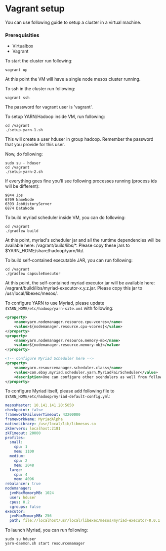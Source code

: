 # Vagrant setup

You can use following guide to setup a cluster in a virtual machine.

### Prerequisities
* Virtualbox
* Vagrant

To start the cluster run following:
```shell
vagrant up
```
At this point the VM will have a single node mesos cluster running.

To ssh in the cluster run following:
```shell
vagrant ssh
```
The password for vagrant user is 'vagrant'.

To setup YARN/Hadoop inside VM, run following:
```shell
cd /vagrant
./setup-yarn-1.sh
```
This will create a user hduser in group hadoop. Remember the password that you provide for this user.

Now, do following:
```shell
sudo su - hduser
cd /vagrant
./setup-yarn-2.sh
```
If everything goes fine you'll see following processes running (process ids will be different):
```shell
9844 Jps
6709 NameNode
6393 JobHistoryServer
6874 DataNode
```

To build myriad scheduler inside VM, you can do following:
```shell
cd /vagrant
./gradlew build
```

At this point, myriad's scheduler jar and all the runtime dependencies will be available here: /vagrant/build/libs/*. Please copy these jars to $YARN_HOME/share/hadoop/yarn/lib/.

To build self-contained executable JAR, you can run following:
```shell
cd /vagrant
./gradlew capsuleExecutor
```

At this point, the self-contained myriad executor jar will be available here: /vagrant/build/libs/myriad-executor-x.y.z.jar. Please copy this jar to /usr/local/libexec/mesos/.

To configure YARN to use Myriad, please update ```$YARN_HOME/etc/hadoop/yarn-site.xml``` with following:
```xml
<property>
    <name>yarn.nodemanager.resource.cpu-vcores</name>
    <value>${nodemanager.resource.cpu-vcores}</value>
</property>
<property>
    <name>yarn.nodemanager.resource.memory-mb</name>
    <value>${nodemanager.resource.memory-mb}</value>
</property>

<!-- Configure Myriad Scheduler here -->
<property>
    <name>yarn.resourcemanager.scheduler.class</name>
    <value>com.ebay.myriad.scheduler.yarn.MyriadFairScheduler</value>
    <description>One can configure other scehdulers as well from following list: com.ebay.myriad.scheduler.yarn.MyriadCapacityScheduler, com.ebay.myriad.scheduler.yarn.MyriadFifoScheduler</description>
</property>
```

To configure Myriad itself, please add following file to ```$YARN_HOME/etc/hadoop/myriad-default-config.yml```:
```yml
mesosMaster: 10.141.141.20:5050
checkpoint: false
frameworkFailoverTimeout: 43200000
frameworkName: MyriadAlpha
nativeLibrary: /usr/local/lib/libmesos.so
zkServers: localhost:2181
zkTimeout: 20000
profiles:
  small:
    cpu: 1
    mem: 1100
  medium:
    cpu: 2
    mem: 2048
  large:
    cpu: 4
    mem: 4096
rebalancer: true
nodemanager:
  jvmMaxMemoryMB: 1024
  user: hduser
  cpus: 0.2
  cgroups: false
executor:
  jvmMaxMemoryMB: 256
  path: file://localhost/usr/local/libexec/mesos/myriad-executor-0.0.1.jar
```

To launch Myriad, you can run following:
```shell
sudo su hduser
yarn-daemon.sh start resourcemanager
```
